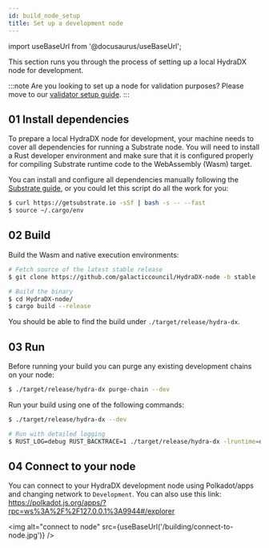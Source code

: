 ```yaml
---
id: build_node_setup
title: Set up a development node
---
```


import useBaseUrl from '@docusaurus/useBaseUrl';

This section runs you through the process of setting up a local HydraDX node for development. 

:::note
Are you looking to set up a node for validation purposes? Please move to our [validator setup guide](/node_setup).
:::

## 01 Install dependencies

To prepare a local HydraDX node for development, your machine needs to cover all dependencies for running a Substrate node. You will need to install a Rust developer environment and make sure that it is configured properly for compiling Substrate runtime code to the WebAssembly (Wasm) target.

You can install and configure all dependencies manually following the [Substrate guide](https://substrate.dev/docs/en/knowledgebase/getting-started), or you could let this script do all the work for you:

```bash
$ curl https://getsubstrate.io -sSf | bash -s -- --fast
$ source ~/.cargo/env
```

## 02 Build

Build the Wasm and native execution environments:

```bash
# Fetch source of the latest stable release
$ git clone https://github.com/galacticcouncil/HydraDX-node -b stable

# Build the binary
$ cd HydraDX-node/
$ cargo build --release
```

You should be able to find the build under `./target/release/hydra-dx`.

## 03 Run

Before running your build you can purge any existing development chains on your node:

```bash
$ ./target/release/hydra-dx purge-chain --dev
```

Run your build using one of the following commands:

```bash
$ ./target/release/hydra-dx --dev

# Run with detailed logging
$ RUST_LOG=debug RUST_BACKTRACE=1 ./target/release/hydra-dx -lruntime=debug --dev
```

## 04 Connect to your node

You can connect to your HydraDX development node using Polkadot/apps and changing network to `Development`. You can also use this link:  
https://polkadot.js.org/apps/?rpc=ws%3A%2F%2F127.0.0.1%3A9944#/explorer

<img alt="connect to node" src={useBaseUrl('/building/connect-to-node.jpg')} />
